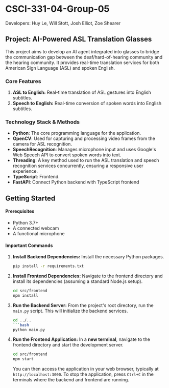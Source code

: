 # CSCI-331-04-Group-05
Developers: Huy Le, Will Stott, Josh Elliot, Zoe Shearer

## Project: AI-Powered ASL Translation Glasses

This project aims to develop an AI agent integrated into glasses to bridge the communication gap between the deaf/hard-of-hearing community and the hearing community. It provides real-time translation services for both American Sign Language (ASL) and spoken English.

### Core Features

1.  **ASL to English:** Real-time translation of ASL gestures into English subtitles.
2.  **Speech to English:** Real-time conversion of spoken words into English subtitles.

### Technology Stack & Methods

*   **Python**: The core programming language for the application.
*   **OpenCV**: Used for capturing and processing video frames from the camera for ASL recognition.
*   **SpeechRecognition**: Manages microphone input and uses Google's Web Speech API to convert spoken words into text.
*   **Threading**: A key method used to run the ASL translation and speech recognition services concurrently, ensuring a responsive user experience.
*   **TypeScript**: Frontend.  
*   **FastAPI**: Connect Python backend with TypeScript frontend

## Getting Started

#### Prerequisites

*   Python 3.7+
*   A connected webcam
*   A functional microphone

#### Important Commands


1.  **Install Backend Dependencies:**
    Install the necessary Python packages.
    ```bash
    pip install -r requirements.txt
    ```


2.  **Install Frontend Dependencies:**
    Navigate to the frontend directory and install its dependencies (assuming a standard Node.js setup).
    ```bash
    cd src/frontend
    npm install
    ```

3.  **Run the Backend Server:**
    From the project's root directory, run the `main.py` script. This will initialize the backend services.
    ```bash
    cd ../.. 
    ```bash
    python main.py
    ```


4.  **Run the Frontend Application:**
    In a **new terminal**, navigate to the frontend directory and start the development server.
    ```bash
    cd src/frontend
    npm start
    ```
    You can then access the application in your web browser, typically at `http://localhost:3000`. To stop the application, press `Ctrl+C` in the terminals where the backend and frontend are running.
